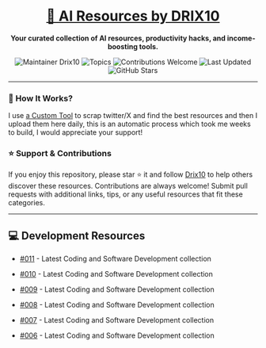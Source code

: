 <div align="center">
  <h1><a href="https://x.com/DRIX_10_" target="_blank">🚀 AI Resources by DRIX10</a></h1>
  <p><strong>Your curated collection of AI resources, productivity hacks, and income-boosting tools.</strong></p>
</div>

<div align="center">
  <img src="https://img.shields.io/badge/Maintainer-Drix10-blue" alt="Maintainer Drix10" />
  <img src="https://img.shields.io/badge/Topics-Productivity%2C%20AI%2C%20Tips%20and%20Tricks-red" alt="Topics" />
  <img src="https://img.shields.io/badge/Contributions-Welcome-brightgreen" alt="Contributions Welcome" />
  <img src="https://img.shields.io/github/last-commit/Drix10/ai-resources?style=flat-square&color=5D6D7E" alt="Last Updated" />
  <img src="https://img.shields.io/github/stars/Drix10/ai-resources?style=social" alt="GitHub Stars" />
</div>

---

### 🧵 How It Works?

I use [a Custom Tool](https://github.com/Drix10/Twitter-Gemini-GitHub-MVP) to scrap twitter/X and find the best resources and then I upload them here daily, this is an automatic process which took me weeks to build, I would appreciate your support!

### ⭐️ Support & Contributions

If you enjoy this repository, please star ⭐️ it and follow [Drix10](https://github.com/Drix10) to help others discover these resources. Contributions are always welcome! Submit pull requests with additional links, tips, or any useful resources that fit these categories.

---


## 💻 Development Resources
- [#011](https://github.com/Drix10/ai-resources/blob/main/Coding%20and%20Software%20Development/resources-011.md) - Latest Coding and Software Development collection

- [#010](https://github.com/Drix10/ai-resources/blob/main/Coding%20and%20Software%20Development/resources-010.md) - Latest Coding and Software Development collection

- [#009](https://github.com/Drix10/ai-resources/blob/main/Coding%20and%20Software%20Development/resources-009.md) - Latest Coding and Software Development collection

- [#008](https://github.com/Drix10/ai-resources/blob/main/Coding%20and%20Software%20Development/resources-008.md) - Latest Coding and Software Development collection

- [#007](https://github.com/Drix10/ai-resources/blob/main/Coding%20and%20Software%20Development/resources-007.md) - Latest Coding and Software Development collection

- [#006](https://github.com/Drix10/ai-resources/blob/main/Coding%20and%20Software%20Development/resources-006.md) - Latest Coding and Software Development collection